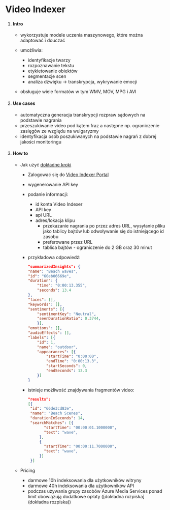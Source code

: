 # Video Indexer

1. #### Intro

   - wykorzystuje modele uczenia maszynowego, które można adaptować i douczać 
   - umożliwia:
     - identyfikacje twarzy
     - rozpoznawanie tekstu
     - etykietowanie obiektów
     - segmentacje scen
     - analiza dźwięku -> transkrypcja, wykrywanie emocji

   - obsługuje wiele formatów w tym WMV, MOV, MPG i AVI

2. #### Use cases

   * automatyczna generacja transkrypcji rozpraw sądowych na podstawie nagrania
   * przeszukiwanie video pod kątem fraz a następne np. ograniczenie zasięgów ze względu na wulgaryzmy
   * identyfikacja osób poszukiwanych na podstawie nagrań z dobrej jakości monitoringu
   
3. #### How to

   * Jak użyć [dokładne kroki](https://docs.microsoft.com/en-us/learn/modules/extract-insights-from-videos-with-video-indexer-service/3-upload-index-videos?pivots=python)

     - Zalogować się do [Video Indexer Portal](https://www.videoindexer.ai/account/login)

     - wygenerowanie API key

     - podanie informacji:
   
       - id konta Video Indexer 
       - API key
       - api URL
       - adres/lokacja klipu 
         - przekazanie nagrania po przez adres URL, wysyłanie pliku jako tablicy bajtów lub odwoływanie się do istniejącego id zasobu
         - preferowane przez URL
         - tablica bajtów - ograniczenie do 2 GB oraz 30 minut
   
     - przykładowa odpowiedź:
   
       ```json
       "summarizedInsights": {
       "name": "Beach waves",
       "id": "60eb06669e",
       "duration": {
           "time": "0:00:13.355",
           "seconds": 13.4
       },
       "faces": [],
       "keywords": [],
       "sentiments": [{
           "sentimentKey": "Neutral",
           "seenDurationRatio": 0.3744,
           }],
       "emotions": [],
       "audioEffects": [],
       "labels": [{
           "id": 1,
           "name": "outdoor",
           "appearances": [{
               "startTime": "0:00:00",
               "endTime": "0:00:13.3",
               "startSeconds": 0,
               "endSeconds": 13.3
           }]
       }
       ```
   
     - istnieje możliwość znajdywania fragmentów video:	
   
       ```json
       "results":
       [{
       	"id": "66de3cd83e",
       	"name": "Beach Scenes",
       	"durationInSeconds": 14,
       	"searchMatches": [{
              "startTime": "00:00:01.1000000",
              "text": "wave",
            },
            {
              "startTime": "00:00:11.7000000",
              "text": "wave",
            }]
        }]
       ```
   
       
   
   * Pricing 
   
     - darmowe 10h indeksowania dla użytkowników witryny
     - darmowe 40h indeksowania dla użytkowników API
     - podczas używania grupy zasobów Azure Media Services ponad limit obowiązują dodatkowe opłaty ([dokładna rozpiska](dokładna rozpiska))

